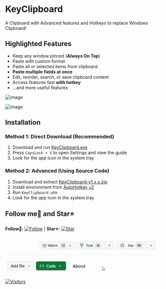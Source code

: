# KeyClipboard

A Clipboard with Advanced features and Hotkeys to replace Windows Clipboard!

## Highlighted Features

- Keep any window pinned (**Always On Top**)  
- Paste with custom format  
- Paste all or selected items from clipboard  
- **Paste multiple fields at once**  
- Edit, reorder, search, or save clipboard content  
- Access features fast **with hotkey** 
- …and more useful features

![image](https://github.com/user-attachments/assets/fe368924-de4b-4295-90bf-f516ab37698c)

![image](https://github.com/user-attachments/assets/8d350a82-7694-4abc-a1d1-a269ec9ed14a)

## Installation

### Method 1: Direct Download (Recommended)
1. Download and run [KeyClipboard.exe](https://github.com/nvbangg/KeyClipboard/releases/latest)  
2. Press `CapsLock + S` to open Settings and view the guide  
3. Look for the app icon in the system tray

### Method 2: Advanced (Using Source Code)
1. Download and extract [KeyClipboard-v1.x.x.zip](https://github.com/nvbangg/KeyClipboard/releases/latest)   
2. Install environment from [AutoHotkey v2](https://www.autohotkey.com)
3. Run `KeyClipboard.ahk`
4. Look for the app icon in the system tray

## Follow me👀 and Star⭐ 
 **Follow👀:** [![Follow](https://img.shields.io/github/followers/nvbangg?label=Follow&style=social)](https://github.com/nvbangg) | **Star⭐:** [![Star](https://img.shields.io/github/stars/nvbangg/KeyClipboard?style=social)](https://github.com/nvbangg/KeyClipboard)

![Gif](https://raw.githubusercontent.com/nvbangg/nvbangg/main/data/star_follow.gif)

[![Visitors](https://api.visitorbadge.io/api/visitors?path=https%3A%2F%2Fgithub.com%2Fnvbangg%2FKeyClipboard&countColor=%232ccce4)](https://visitorbadge.io/status?path=https%3A%2F%2Fgithub.com%2Fnvbangg%2FKeyClipboard)
